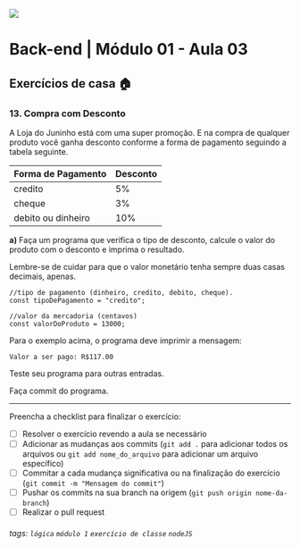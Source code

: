 ![](https://i.imgur.com/xG74tOh.png)

# Back-end | Módulo 01 - Aula 03

## Exercícios de casa 🏠

### 13. Compra com Desconto

A Loja do Juninho está com uma super promoção. E na compra de qualquer produto você ganha desconto conforme a forma de pagamento seguindo a tabela seguinte.

| Forma de Pagamento | Desconto |
| ------------------ | -------- |
| credito            | 5%       |
| cheque             | 3%       |
| debito ou dinheiro | 10%      |

**a)** Faça um programa que verifica o tipo de desconto, calcule o valor do produto com o desconto e imprima o resultado.

Lembre-se de cuidar para que o valor monetário tenha sempre duas casas decimais, apenas.

```javascript=
//tipo de pagamento (dinheiro, credito, debito, cheque).
const tipoDePagamento = "credito";

//valor da mercadoria (centavos)
const valorDoProduto = 13000;
```

Para o exemplo acima, o programa deve imprimir a mensagem:

`Valor a ser pago: R$117.00`

Teste seu programa para outras entradas.


Faça commit do programa.

---

Preencha a checklist para finalizar o exercício:

- [ ] Resolver o exercício revendo a aula se necessário
- [ ] Adicionar as mudanças aos commits (`git add .` para adicionar todos os arquivos ou `git add nome_do_arquivo` para adicionar um arquivo específico)
- [ ] Commitar a cada mudança significativa ou na finalização do exercício (`git commit -m "Mensagem do commit"`)
- [ ] Pushar os commits na sua branch na origem (`git push origin nome-da-branch`)
- [ ] Realizar o pull request

###### tags: `lógica` `módulo 1` `exercício de classe` `nodeJS`
